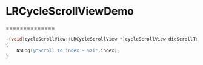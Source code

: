 # LRCycleScrollViewDemo
==============

```objective-c
-(void)cycleScrollView:(LRCycleScrollView *)cycleScrollView didScrollToIndex:(NSInteger)index
{
    NSLog(@"Scroll to index ~ %zi",index);
}
``` 
